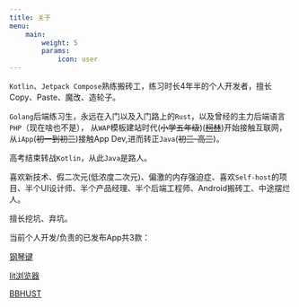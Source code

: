 ```yaml
---
title: 关于
menu:
    main:
        weight: 5
        params:
            icon: user
---
```


`Kotlin`、`Jetpack Compose`熟练搬砖工，练习时长4年半的个人开发者，擅长Copy、Paste、魔改、造轮子。

`Golang`后端练习生，永远在入门以及入门路上的`Rust`，以及曾经的主力后端语言`PHP`（现在啥也不是），
从`WAP`模板建站时代(~~小学五年级~~)(~~[柯林](http://www.kelink.com/)~~)开始接触互联网，
从`iApp`(~~初一到初三~~)接触App Dev,进而转正`Java`(~~初三-高三~~)。

高考结束转战`Kotlin`，从此`Java`是路人。

喜欢新技术、假二次元(低浓度二次元)、偏激的内存强迫症、喜欢`Self-host`的项目、半个UI设计师、半个产品经理、半个后端工程师、Android搬砖工、中途摆烂人。

擅长挖坑、弃坑。

当前个人开发/负责的已发布App共3款：

[钢琴键](https://www.coolapk.com/apk/201165)

[lit浏览器](https://www.coolapk.com/apk/249180)

[BBHUST](https://bb.hust.online)
